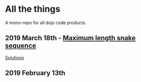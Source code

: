 # All the things

A mono-repo for all dojo code products.

## 2019 March 18th - [Maximum length snake sequence](https://www.techiedelight.com/maximum-length-snake-sequence/)

[Solutions](https://github.com/lambda-dojo-sofia/all-the-things/tree/master/2019-03-18)

## 2019 February 13th
